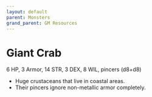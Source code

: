 ```yaml
---
layout: default
parent: Monsters
grand_parent: GM Resources
---
```


# Giant Crab

6 HP, 3 Armor, 14 STR, 3 DEX, 8 WIL, pincers (d8+d8)

- Huge crustaceans that live in coastal areas. 
- Their pincers ignore non-metallic armor completely.